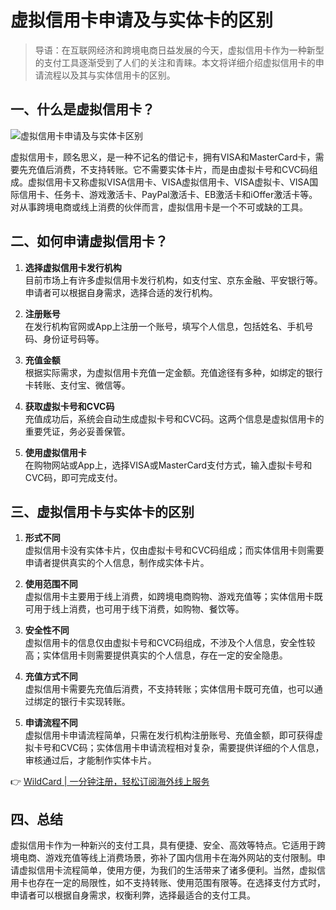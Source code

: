 # 虚拟信用卡申请及与实体卡的区别

> 导语：在互联网经济和跨境电商日益发展的今天，虚拟信用卡作为一种新型的支付工具逐渐受到了人们的关注和青睐。本文将详细介绍虚拟信用卡的申请流程以及其与实体信用卡的区别。

## 一、什么是虚拟信用卡？

![虚拟信用卡申请及与实体卡区别](https://bbtdd.com/img/23492416.webp)

虚拟信用卡，顾名思义，是一种不记名的借记卡，拥有VISA和MasterCard卡，需要先充值后消费，不支持转账。它不需要实体卡片，而是由虚拟卡号和CVC码组成。虚拟信用卡又称虚拟VISA信用卡、VISA虚拟信用卡、VISA虚拟卡、VISA国际信用卡、任务卡、游戏激活卡、PayPal激活卡、EB激活卡和iOffer激活卡等。对从事跨境电商或线上消费的伙伴而言，虚拟信用卡是一个不可或缺的工具。

## 二、如何申请虚拟信用卡？

1. **选择虚拟信用卡发行机构**  
   目前市场上有许多虚拟信用卡发行机构，如支付宝、京东金融、平安银行等。申请者可以根据自身需求，选择合适的发行机构。

2. **注册账号**  
   在发行机构官网或App上注册一个账号，填写个人信息，包括姓名、手机号码、身份证号码等。

3. **充值金额**  
   根据实际需求，为虚拟信用卡充值一定金额。充值途径有多种，如绑定的银行卡转账、支付宝、微信等。

4. **获取虚拟卡号和CVC码**  
   充值成功后，系统会自动生成虚拟卡号和CVC码。这两个信息是虚拟信用卡的重要凭证，务必妥善保管。

5. **使用虚拟信用卡**  
   在购物网站或App上，选择VISA或MasterCard支付方式，输入虚拟卡号和CVC码，即可完成支付。

## 三、虚拟信用卡与实体卡的区别

1. **形式不同**  
   虚拟信用卡没有实体卡片，仅由虚拟卡号和CVC码组成；而实体信用卡则需要申请者提供真实的个人信息，制作成实体卡片。

2. **使用范围不同**  
   虚拟信用卡主要用于线上消费，如跨境电商购物、游戏充值等；实体信用卡既可用于线上消费，也可用于线下消费，如购物、餐饮等。

3. **安全性不同**  
   虚拟信用卡的信息仅由虚拟卡号和CVC码组成，不涉及个人信息，安全性较高；实体信用卡则需要提供真实的个人信息，存在一定的安全隐患。

4. **充值方式不同**  
   虚拟信用卡需要先充值后消费，不支持转账；实体信用卡既可充值，也可以通过绑定的银行卡实现转账。

5. **申请流程不同**  
   虚拟信用卡申请流程简单，只需在发行机构注册账号、充值金额，即可获得虚拟卡号和CVC码；实体信用卡申请流程相对复杂，需要提供详细的个人信息，审核通过后，才能制作实体卡片。

👉 [WildCard | 一分钟注册，轻松订阅海外线上服务](https://bbtdd.com/WildCard)

## 四、总结

虚拟信用卡作为一种新兴的支付工具，具有便捷、安全、高效等特点。它适用于跨境电商、游戏充值等线上消费场景，弥补了国内信用卡在海外网站的支付限制。申请虚拟信用卡流程简单，使用方便，为我们的生活带来了诸多便利。当然，虚拟信用卡也存在一定的局限性，如不支持转账、使用范围有限等。在选择支付方式时，申请者可以根据自身需求，权衡利弊，选择最适合的支付工具。